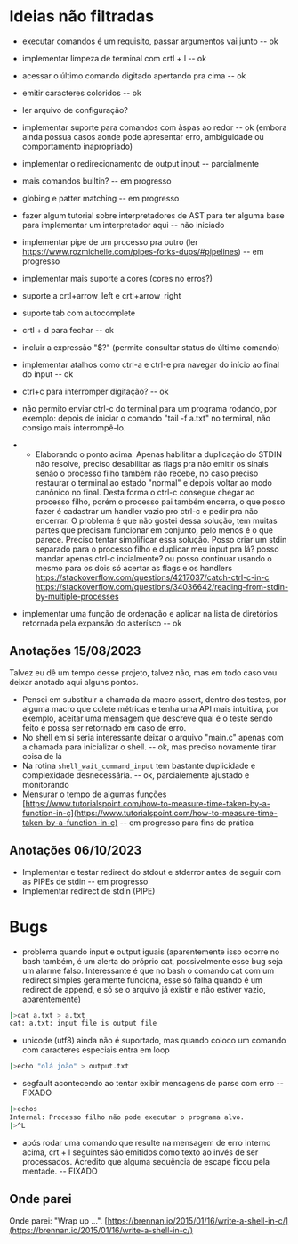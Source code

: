 # Ideias não filtradas

* executar comandos é um requisito, passar argumentos vai junto -- ok
* implementar limpeza de terminal com crtl + l -- ok
* acessar o último comando digitado apertando pra cima -- ok
* emitir caracteres coloridos -- ok
* ler arquivo de configuração?
* implementar suporte para comandos com àspas ao redor -- ok (embora ainda possua casos aonde pode apresentar erro, ambiguidade ou comportamento inapropriado)
* implementar o redirecionamento de output input -- parcialmente
* mais comandos builtin? -- em progresso
* globing e patter matching -- em progresso
* fazer algum tutorial sobre interpretadores de AST para ter alguma base para implementar um interpretador aqui -- não iniciado
* implementar pipe de um processo pra outro (ler https://www.rozmichelle.com/pipes-forks-dups/#pipelines) -- em progresso
* implementar mais suporte a cores (cores no erros?)
* suporte a crtl+arrow_left e crtl+arrow_right
* suporte tab com autocomplete
* crtl + d para fechar -- ok
* incluir a expressão "$?" (permite consultar status do último comando)
* implementar atalhos como ctrl-a e ctrl-e pra navegar do início ao final do input -- ok
* ctrl+c para interromper digitação? -- ok
* não permito enviar ctrl-c do terminal para um programa rodando, por exemplo: depois de iniciar o comando "tail -f a.txt" no terminal, não consigo mais interrompê-lo.
* * Elaborando o ponto acima: Apenas habilitar a duplicação do STDIN não resolve, preciso desabilitar as flags pra não emitir os sinais senão o processo filho também não recebe, no caso preciso restaurar o terminal ao estado "normal" e depois voltar ao modo canônico no final. Desta forma o ctrl-c consegue chegar ao processo filho, porém o processo pai também encerra, o que posso fazer é cadastrar um handler vazio pro ctrl-c e pedir pra não encerrar. O problema é que não gostei dessa solução, tem muitas partes que precisam funcionar em conjunto, pelo menos é o que parece. Preciso tentar simplificar essa solução.
Posso criar um stdin separado para o processo filho e duplicar meu input pra lá? posso mandar apenas ctrl-c incialmente? ou posso continuar usando o mesmo para os dois só acertar as flags e os handlers
    https://stackoverflow.com/questions/4217037/catch-ctrl-c-in-c
    https://stackoverflow.com/questions/34036642/reading-from-stdin-by-multiple-processes


* implementar uma função de ordenação e aplicar na lista de diretórios retornada pela expansão do asterísco -- ok


## Anotações 15/08/2023

Talvez eu dê um tempo desse projeto, talvez não, mas em todo caso vou deixar anotado aqui alguns pontos.
* Pensei em substituir a chamada da macro assert, dentro dos testes, por alguma macro que colete métricas e tenha uma API mais
intuitiva, por exemplo, aceitar uma mensagem que descreve qual é o teste sendo feito e possa ser retornado em caso de erro.
* No shell em si seria interessante deixar o arquivo "main.c" apenas com a chamada para inicializar o shell. -- ok, mas preciso novamente tirar coisa de lá
* Na rotina `shell_wait_command_input` tem bastante duplicidade e complexidade desnecessária. -- ok, parcialemente ajustado e monitorando
* Mensurar o tempo de algumas funções [https://www.tutorialspoint.com/how-to-measure-time-taken-by-a-function-in-c](https://www.tutorialspoint.com/how-to-measure-time-taken-by-a-function-in-c) -- em progresso para fins de prática

## Anotações 06/10/2023
* Implementar e testar redirect do stdout e stderror antes de seguir com as PIPEs de stdin -- em progresso
* Implementar redirect de stdin (PIPE)

# Bugs

* problema quando input e output iguais (aparentemente isso ocorre no bash também, é um alerta do próprio cat, possivelmente esse bug seja um alarme falso. Interessante é que no bash o comando cat com um redirect simples geralmente funciona, esse só falha quando é um redirect de append, e só se o arquivo já existir e não estiver vazio, aparentemente)
```bash
|>cat a.txt > a.txt
cat: a.txt: input file is output file
```
* unicode (utf8) ainda não é suportado, mas quando coloco um comando com caracteres especiais entra em loop
```bash
|>echo "olá joão" > output.txt
```
* segfault acontecendo ao tentar exibir mensagens de parse com erro -- FIXADO
```bash
|>echos
Internal: Processo filho não pode executar o programa alvo.
|>^L
```
* após rodar uma comando que resulte na mensagem  de erro interno acima, crt + l seguintes são emitidos como texto ao invés de ser processados. Acredito que alguma sequência de escape ficou pela mentade. -- FIXADO


## Onde parei

Onde parei: "Wrap up ...".
[https://brennan.io/2015/01/16/write-a-shell-in-c/](https://brennan.io/2015/01/16/write-a-shell-in-c/)
